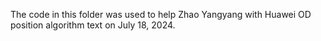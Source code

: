 The code in this folder was used to help Zhao Yangyang with Huawei OD position algorithm text on July 18, 2024.
 